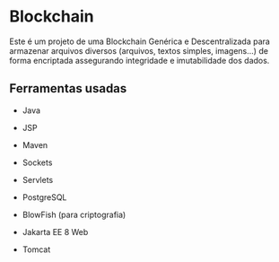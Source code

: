 # Blockchain
Este é um projeto de uma Blockchain Genérica e Descentralizada para armazenar arquivos diversos (arquivos, textos simples, imagens...) de forma encriptada assegurando integridade e imutabilidade dos dados.

## Ferramentas usadas

- Java
- JSP
- Maven
- Sockets
- Servlets
- PostgreSQL
- BlowFish (para criptografia)

- Jakarta EE 8 Web
- Tomcat
